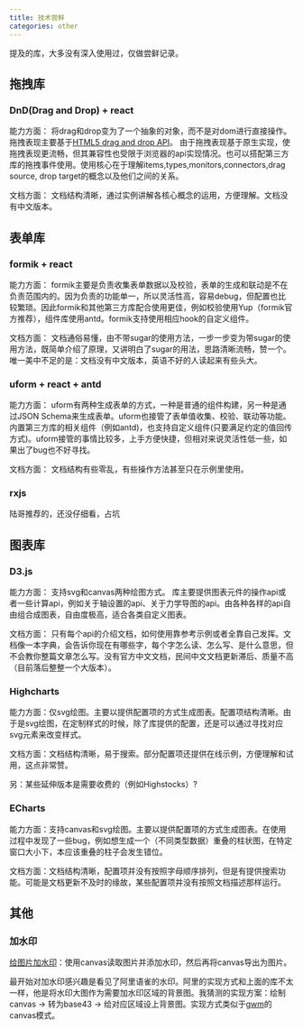 ```yaml
---
title: 技术尝鲜
categories: other
---
```


提及的库，大多没有深入使用过，仅做尝鲜记录。

## 拖拽库

### DnD(Drag and Drop) + react

能力方面：
将drag和drop变为了一个抽象的对象，而不是对dom进行直接操作。拖拽表现主要基于[HTML5 drag and drop API](https://developer.mozilla.org/en-US/docs/Web/API/HTML_Drag_and_Drop_API)。 由于拖拽表现基于原生实现，使拖拽表现更流畅，但其兼容性也受限于浏览器的api实现情况。也可以搭配第三方库的拖拽事件使用。使用核心在于理解items,types,monitors,connectors,drag source, drop target的概念以及他们之间的关系。

文档方面：
文档结构清晰，通过实例讲解各核心概念的运用，方便理解。文档没有中文版本。

## 表单库

### formik + react

能力方面： 
formik主要是负责收集表单数据以及校验，表单的生成和联动是不在负责范围内的。因为负责的功能单一，所以灵活性高，容易debug，但配置也比较繁琐。因此formik和其他第三方库配合使用更佳，例如校验使用Yup（formik官方推荐），组件库使用antd。formik支持使用相应hook的自定义组件。

文档方面：
文档通俗易懂，由不带sugar的使用方法，一步一步变为带sugar的使用方法，既简单介绍了原理，又讲明白了sugar的用法，思路清晰流畅，赞一个。唯一美中不足的是：文档没有中文版本，英语不好的人读起来有些头大。


### uform + react + antd

能力方面：
uform有两种生成表单的方式，一种是普通的组件构建，另一种是通过JSON Schema来生成表单。uform也接管了表单值收集、校验、联动等功能。内置第三方库的相关组件（例如antd)，也支持自定义组件(只要满足约定的值回传方式)。uform接管的事情比较多，上手方便快捷，但相对来说灵活性低一些，如果出了bug也不好寻找。

文档方面：
文档结构有些零乱，有些操作方法甚至只在示例里使用。

### rxjs
陆哥推荐的，还没仔细看，占坑
## 图表库

### D3.js

能力方面：
支持svg和canvas两种绘图方式。
库主要提供图表元件的操作api或者一些计算api，例如关于轴设置的api、关于力学导图的api。由各种各样的api自由组合成图表，自由度极高，适合各类自定义图表。

文档方面：
只有每个api的介绍文档，如何使用靠参考示例或者全靠自己发挥。文档像一本字典，会告诉你现在有哪些字，每个字怎么读、怎么写、是什么意思，但不会教你整篇文章怎么写。没有官方中文文档，民间中文文档更新滞后、质量不高（目前落后整整一个大版本）。

### Highcharts

能力方面：仅svg绘图。主要以提供配置项的方式生成图表。配置项结构清晰。由于是svg绘图，在定制样式的时候，除了库提供的配置，还是可以通过寻找对应svg元素来改变样式。

文档方面：文档结构清晰，易于搜索。部分配置项还提供在线示例，方便理解和试用，这点非常赞。

另：某些延伸版本是需要收费的（例如Highstocks）?


### ECharts

能力方面：支持canvas和svg绘图。主要以提供配置项的方式生成图表。在使用过程中发现了一些bug，例如想生成一个（不同类型数据）重叠的柱状图，在特定窗口大小下，本应该重叠的柱子会发生错位。

文档方面：文档结构清晰，配置项并没有按照字母顺序排列，但是有提供搜索功能。可能是文档更新不及时的缘故，某些配置项并没有按照文档描述那样运行。

## 其他

### 加水印

[给图片加水印](https://github.com/pa7/watermark.js)：使用canvas读取图片并添加水印，然后再将canvas导出为图片。

最开始对加水印感兴趣是看见了阿里语雀的水印。阿里的实现方式和上面的库不太一样，他是将水印大图作为需要加水印区域的背景图。我猜测的实现方案：绘制canvas -> 转为base43 -> 给对应区域设上背景图。实现方式类似于[gwm](https://github.com/loadchange/gwm/tree/master/lib)的canvas模式。